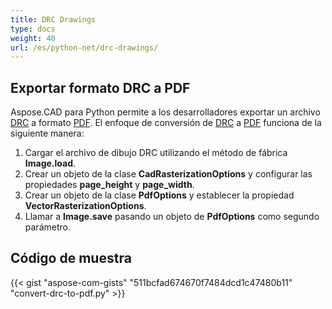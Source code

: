 ```yaml
---
title: DRC Drawings
type: docs
weight: 40
url: /es/python-net/drc-drawings/
---
```


## **Exportar formato DRC a PDF**

Aspose.CAD para Python permite a los desarrolladores exportar un archivo [DRC](https://docs.fileformat.com/3d/drc/) a formato [PDF](https://docs.fileformat.com/pdf/). El enfoque de conversión de [DRC](https://docs.fileformat.com/3d/drc/) a [PDF](https://docs.fileformat.com/pdf/) funciona de la siguiente manera:

1. Cargar el archivo de dibujo DRC utilizando el método de fábrica **Image.load**.
1. Crear un objeto de la clase **CadRasterizationOptions** y configurar las propiedades **page_height** y **page_width**.
1. Crear un objeto de la clase **PdfOptions** y establecer la propiedad **VectorRasterizationOptions**.
1. Llamar a **Image.save** pasando un objeto de **PdfOptions** como segundo parámetro.

## Código de muestra

{{< gist "aspose-com-gists" "511bcfad674670f7484dcd1c47480b11" "convert-drc-to-pdf.py" >}}
